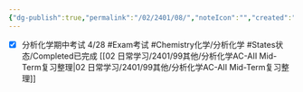 ```yaml
---
{"dg-publish":true,"permalink":"/02/2401/08/","noteIcon":"","created":"2025-01-31T00:35","updated":"2025-07-01T20:35"}
---
```


- [x] 分析化学期中考试 4/28 #Exam考试 #Chemistry化学/分析化学 #States状态/Completed已完成 
[[02 日常学习/2401/99其他/分析化学AC-AII Mid-Term复习整理\|02 日常学习/2401/99其他/分析化学AC-AII Mid-Term复习整理]]